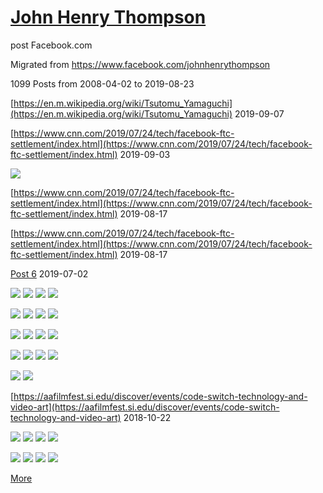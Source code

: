 # [John Henry Thompson](../README.md)
post Facebook.com

Migrated from https://www.facebook.com/johnhenrythompson

1099 Posts from 2008-04-02 to 2019-08-23


[https://en.m.wikipedia.org/wiki/Tsutomu_Yamaguchi](https://en.m.wikipedia.org/wiki/Tsutomu_Yamaguchi)
2019-09-07



[https://www.cnn.com/2019/07/24/tech/facebook-ftc-settlement/index.html](https://www.cnn.com/2019/07/24/tech/facebook-ftc-settlement/index.html)
2019-09-03

[![](media/2019-08-23/Timeline-Photos-thaddeus-stevens-equality-IMG_0186-jpg-thumb.jpg)](posts/2019-08-23-1.md)

[https://www.cnn.com/2019/07/24/tech/facebook-ftc-settlement/index.html](https://www.cnn.com/2019/07/24/tech/facebook-ftc-settlement/index.html)
2019-08-17



[https://www.cnn.com/2019/07/24/tech/facebook-ftc-settlement/index.html](https://www.cnn.com/2019/07/24/tech/facebook-ftc-settlement/index.html)
2019-08-17



[Post 6](https://www.tvguide.com/galleries/the-mtv-vmas-hottest-red-carpet-looks-of-all-time/8/?ftag=fbsoshares)
2019-07-02

[![](media/2018-11-05/Timeline-Photos-I-am-an-immigrant-thumb.jpg)](posts/2018-11-05-1.md) [![](media/2018-11-05/Timeline-Photos-Shadow-canvas-refelection-thumb.jpg)](posts/2018-11-05-2.md) [![](media/2018-11-05/Timeline-Photos-Yote-thumb.jpg)](posts/2018-11-05-3.md) [![](media/2018-11-05/Timeline-Photos-Past-my-prime-thumb.jpg)](posts/2018-11-05-4.md)

[![](media/2018-11-03/Timeline-Photos-Bb-my-cosmic-twin-thumb.jpg)](posts/2018-11-03-1.md) [![](media/2018-11-02/Dice-supreme-Reflections-thumb.jpg)](posts/2018-11-02-1.md) [![](media/2018-11-02/Timeline-Photos-Reflections-thumb.jpg)](posts/2018-11-02-2.md) [![](media/2018-11-02/dice-mediation-on-the-supremes-reflections-thumb.jpg)](posts/2018-11-02-3.md)

[![](media/2018-11-02/Timeline-Photos-Look-up-to-see-the-edge-thumb.jpg)](posts/2018-11-02-4.md) [![](media/2018-11-01/Timeline-Photos-A-post-thumb.jpg)](posts/2018-11-01-1.md) [![](media/2018-10-30/DICE-2x2-thumb.jpg)](posts/2018-10-30-1.md) [![](media/2018-10-30/Timeline-Photos-DICE-in-the-vortex-of-the-four-forces-of-space-l-thumb.jpg)](posts/2018-10-30-2.md)

[![](media/2018-10-30/Timeline-Photos-JHT-on-DICE-thumb.jpg)](posts/2018-10-30-3.md) [![](media/2018-10-30/Timeline-Photos-nmaahc-housing-a-history-of-a-people-thumb.jpg)](posts/2018-10-30-4.md) [![](media/2018-10-28/Timeline-Photos-DICE-snapboard-thumb.jpg)](posts/2018-10-28-1.md) [![](media/2018-10-24/Timeline-Photos-Thank-you-Shindy-for-DICE-slides-thumb.jpg)](posts/2018-10-24-1.md)

[![](media/2018-10-24/Timeline-Photos-Thank-you-Shindy-for-DICE-slides-1-thumb.jpg)](posts/2018-10-24-2.md) [![](media/2018-10-22/Timeline-Photos-https-aafilmfest-si-edu-discover-events-code-swi-thumb.jpg)](posts/2018-10-22-1.md)

[https://aafilmfest.si.edu/discover/events/code-switch-technology-and-video-art](https://aafilmfest.si.edu/discover/events/code-switch-technology-and-video-art)
2018-10-22

[![](media/2018-10-22/Timeline-Photos-DV-to-digital-thumb.jpg)](posts/2018-10-22-3.md) [![](media/2018-10-19/Timeline-Photos-DICE-iron-pixels-thumb.jpg)](posts/2018-10-19-1.md) [![](media/2018-10-17/Timeline-Photos-DICE-pixel-grid-thumb.jpg)](posts/2018-10-17-1.md) [![](media/2018-10-17/Timeline-Photos-DICE-pixel-veneer-thumb.jpg)](posts/2018-10-17-2.md)

[![](media/2018-10-17/DICE-pixel-smear-thumb.jpg)](posts/2018-10-17-3.md) [![](media/2018-10-17/DICE-pixel-smear-1-thumb.jpg)](posts/2018-10-17-4.md) [![](media/2018-10-13/Timeline-Photos-Why-vote-JHT-Personal-voter-promotion-campaign-2-thumb.jpg)](posts/2018-10-13-1.md) [![](media/2018-10-13/Timeline-Photos-Why-vote-JHT-Personal-voter-promotion-campaign-3-thumb.jpg)](posts/2018-10-13-2.md)

[More](pages/2018-09-27-1.md)